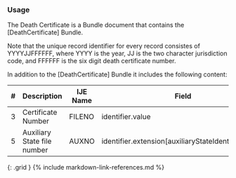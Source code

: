 ### Usage
The Death Certificate is a Bundle document that contains the [DeathCertificate] Bundle.

Note that the unique record identifier for every record consistes of YYYYJJFFFFFF, where YYYY is the year, JJ is the two character jurisdiction code, and FFFFFF is the six digit death certificate number.

In addition to  the [DeathCertificate] Bundle it includes the following content:

| **#** |  **Description**   |  **IJE Name**   |  **Field**  |  **Type**  | **Value Set**  |
| ---------| ------------- | ------------ | -------------- | -------- | -------- |
| 3 | Certificate Number | FILENO| identifier.value | string(6) |  | 
| 5 | Auxiliary State file number | AUXNO| identifier.extension[auxiliaryStateIdentifier].value | string(12) |  | 
{: .grid }
{% include markdown-link-references.md %}
